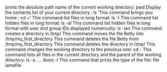 prints the absolute path name of the current working directory: pwd
Display the contents list of your current directory : ls
‘This command brings you home : cd ~’
This command list files in long format: ls -l
This command list hidden files in long format: ls -al
This command list hidden files in long format with user and group IDs displayed numerically: ls -lan
This command creates a directory in /tmp/
This command moves the file Betty into /tmp/my_first_directory
This command deletes the file Betty from /tmp/my_first_directory
This command deletes the directory in /tmp/
This command changes the working directory to the previous one: cd -
This command lists all files in the current directory and the parent of the working directory: ls -a . .. /boot -l
This command  that prints the type of the file: file iamafile

